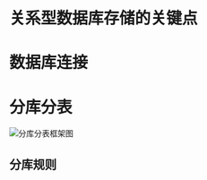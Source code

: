 # 关系型数据库存储的关键点

# 数据库连接

# 分库分表
  ![分库分表框架图](http://dangdangdotcom.github.io/sharding-jdbc/img/architecture.png)
  ## 分库规则
